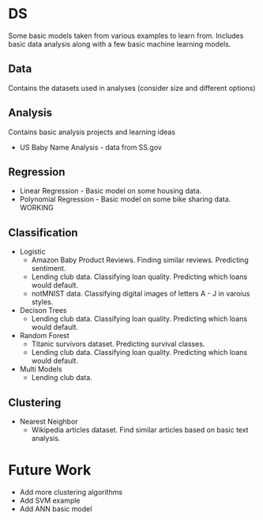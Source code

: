 # DS
Some basic models taken from various examples to learn from.  Includes basic data analysis along with a few basic machine learning models.

## Data

Contains the datasets used in analyses (consider size and different options)

## Analysis

Contains basic analysis projects and learning ideas

  * US Baby Name Analysis - data from SS.gov

## Regression

  * Linear Regression - Basic model on some housing data.
  * Polynomial Regression - Basic model on some bike sharing data.  WORKING

## Classification

  * Logistic
    * Amazon Baby Product Reviews.  Finding similar reviews.  Predicting sentiment.
    * Lending club data.  Classifying loan quality.  Predicting which loans would default.
    * notMNIST data.  Classifying digital images of letters A - J in varoius styles.
  * Decison Trees
    * Lending club data.  Classifying loan quality.  Predicting which loans would default.
  * Random Forest
    * Titanic survivors dataset.  Predicting survival classes.
    * Lending club data.  Classifying loan quality.  Predicting which loans would default.
  * Multi Models
    * Lending club data.

## Clustering

  * Nearest Neighbor
    * Wikipedia articles dataset.  Find similar articles based on basic text analysis.
  
  
# Future Work

  * Add more clustering algorithms
  * Add SVM example
  * Add ANN basic model

